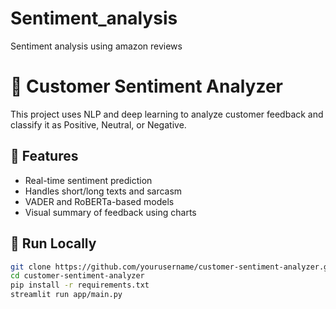 # Sentiment_analysis
Sentiment analysis using amazon reviews 
# 🧠 Customer Sentiment Analyzer

This project uses NLP and deep learning to analyze customer feedback and classify it as Positive, Neutral, or Negative.

## 🚀 Features
- Real-time sentiment prediction
- Handles short/long texts and sarcasm
- VADER and RoBERTa-based models
- Visual summary of feedback using charts

## 🧪 Run Locally
```bash
git clone https://github.com/yourusername/customer-sentiment-analyzer.git
cd customer-sentiment-analyzer
pip install -r requirements.txt
streamlit run app/main.py
